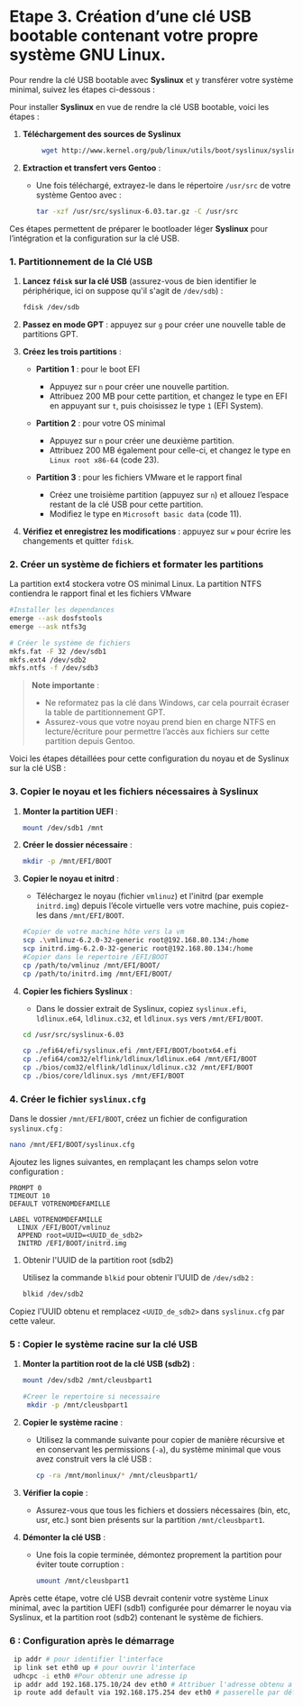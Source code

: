# Etape 3. Création d’une clé USB bootable contenant votre propre système GNU Linux.

Pour rendre la clé USB bootable avec **Syslinux** et y transférer votre système minimal, suivez les étapes ci-dessous :

Pour installer **Syslinux** en vue de rendre la clé USB bootable, voici les étapes :

1. **Téléchargement des sources de Syslinux**
        
```bash
        wget http://www.kernel.org/pub/linux/utils/boot/syslinux/syslinux-6.03.tar.gz -P /usr/src
```
        
2. **Extraction et transfert vers Gentoo** :
    
    - Une fois téléchargé, extrayez-le dans le répertoire `/usr/src` de votre système Gentoo avec :
        
        ```bash
        tar -xzf /usr/src/syslinux-6.03.tar.gz -C /usr/src
        ```
        

Ces étapes permettent de préparer le bootloader léger **Syslinux** pour l’intégration et la configuration sur la clé USB.
### 1. Partitionnement de la Clé USB

1. **Lancez `fdisk` sur la clé USB** (assurez-vous de bien identifier le périphérique, ici on suppose qu'il s'agit de `/dev/sdb`) :
    
    ```bash
    fdisk /dev/sdb
    ```
    
2. **Passez en mode GPT** : appuyez sur `g` pour créer une nouvelle table de partitions GPT.
    
3. **Créez les trois partitions** :
    
    - **Partition 1** : pour le boot EFI
        
        - Appuyez sur `n` pour créer une nouvelle partition.
        - Attribuez 200 MB pour cette partition, et changez le type en EFI en appuyant sur `t`, puis choisissez le type `1` (EFI System).
    - **Partition 2** : pour votre OS minimal
        
        - Appuyez sur `n` pour créer une deuxième partition.
        - Attribuez 200 MB également pour celle-ci, et changez le type en `Linux root x86-64` (code 23).
    - **Partition 3** : pour les fichiers VMware et le rapport final
        
        - Créez une troisième partition (appuyez sur `n`) et allouez l’espace restant de la clé USB pour cette partition.
        - Modifiez le type en `Microsoft basic data` (code 11).
4. **Vérifiez et enregistrez les modifications** : appuyez sur `w` pour écrire les changements et quitter `fdisk`.
    
### 2. Créer un système de fichiers et formater les partitions

La partition ext4 stockera votre OS minimal Linux.
La partition NTFS contiendra le rapport final et les fichiers VMware

```bash
#Installer les dependances
emerge --ask dosfstools
emerge --ask ntfs3g

# Créer le système de fichiers 
mkfs.fat -F 32 /dev/sdb1
mkfs.ext4 /dev/sdb2
mkfs.ntfs -f /dev/sdb3
```

> **Note importante** :
> 
> - Ne reformatez pas la clé dans Windows, car cela pourrait écraser la table de partitionnement GPT.
> - Assurez-vous que votre noyau prend bien en charge NTFS en lecture/écriture pour permettre l’accès aux fichiers sur cette partition depuis Gentoo.


Voici les étapes détaillées pour cette configuration du noyau et de Syslinux sur la clé USB :

### 3. Copier le noyau et les fichiers nécessaires à Syslinux

1. **Monter la partition UEFI** :
    
    ```bash
    mount /dev/sdb1 /mnt
    ```
    
2. **Créer le dossier nécessaire** :
    
    ```bash
    mkdir -p /mnt/EFI/BOOT
    ```

3. **Copier le noyau et initrd** :
    
    - Téléchargez le noyau (fichier `vmlinuz`) et l'initrd (par exemple `initrd.img`) depuis l’école virtuelle vers votre machine, puis copiez-les dans `/mnt/EFI/BOOT`.
    
    ```bash
    #Copier de votre machine hôte vers la vm
    scp .\vmlinuz-6.2.0-32-generic root@192.168.80.134:/home
    scp initrd.img-6.2.0-32-generic root@192.168.80.134:/home
    #Copier dans le repertoire /EFI/BOOT
    cp /path/to/vmlinuz /mnt/EFI/BOOT/
    cp /path/to/initrd.img /mnt/EFI/BOOT/
    ```
    
4. **Copier les fichiers Syslinux** :
    
    - Dans le dossier extrait de Syslinux, copiez `syslinux.efi`, `ldlinux.e64`, `ldlinux.c32`, et `ldlinux.sys` vers `/mnt/EFI/BOOT`.
    
    ```bash
    cd /usr/src/syslinux-6.03
    
	cp ./efi64/efi/syslinux.efi /mnt/EFI/BOOT/bootx64.efi
	cp ./efi64/com32/elflink/ldlinux/ldlinux.e64 /mnt/EFI/BOOT
	cp ./bios/com32/elflink/ldlinux/ldlinux.c32 /mnt/EFI/BOOT
	cp ./bios/core/ldlinux.sys /mnt/EFI/BOOT
    ```
    

### 4. Créer le fichier `syslinux.cfg`

Dans le dossier `/mnt/EFI/BOOT`, créez un fichier de configuration `syslinux.cfg` :

```bash
nano /mnt/EFI/BOOT/syslinux.cfg
```

Ajoutez les lignes suivantes, en remplaçant les champs selon votre configuration :

```plaintext
PROMPT 0
TIMEOUT 10
DEFAULT VOTRENOMDEFAMILLE

LABEL VOTRENOMDEFAMILLE
  LINUX /EFI/BOOT/vmlinuz
  APPEND root=UUID=<UUID_de_sdb2> 
  INITRD /EFI/BOOT/initrd.img
```

 1. Obtenir l'UUID de la partition root (sdb2)

	Utilisez la commande `blkid` pour obtenir l'UUID de `/dev/sdb2` :

	```bash
	blkid /dev/sdb2
	```

Copiez l'UUID obtenu et remplacez `<UUID_de_sdb2>` dans `syslinux.cfg` par cette valeur.

###  5 : Copier le système racine sur la clé USB

1. **Monter la partition root de la clé USB (sdb2)** :
    
    ```bash
    mount /dev/sdb2 /mnt/cleusbpart1
    
    #Creer le repertoire si necessaire
     mkdir -p /mnt/cleusbpart1
    ```
    
2. **Copier le système racine** :
    
    - Utilisez la commande suivante pour copier de manière récursive et en conservant les permissions (`-a`), du système minimal que vous avez construit vers la clé USB :
        
        ```bash
        cp -ra /mnt/monlinux/* /mnt/cleusbpart1/
        ```
        
3. **Vérifier la copie** :
    
    - Assurez-vous que tous les fichiers et dossiers nécessaires (bin, etc, usr, etc.) sont bien présents sur la partition `/mnt/cleusbpart1`.
4. **Démonter la clé USB** :
    
    - Une fois la copie terminée, démontez proprement la partition pour éviter toute corruption :
        
        ```bash
        umount /mnt/cleusbpart1
        ```
        

Après cette étape, votre clé USB devrait contenir votre système Linux minimal, avec la partition UEFI (sdb1) configurée pour démarrer le noyau via Syslinux, et la partition root (sdb2) contenant le système de fichiers.


###  6 : Configuration après le démarrage 

```bash
 ip addr # pour identifier l'interface
 ip link set eth0 up # pour ouvrir l'interface
 udhcpc -i eth0 #Pour obtenir une adresse ip
 ip addr add 192.168.175.10/24 dev eth0 # Attribuer l'adresse obtenu a ta machine
 ip route add default via 192.168.175.254 dev eth0 # passerelle par défaut
```


